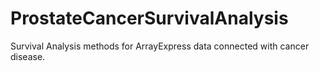 # ProstateCancerSurvivalAnalysis
Survival Analysis methods for ArrayExpress data connected with cancer disease.
